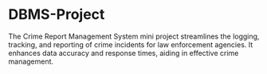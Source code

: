 # DBMS-Project
The Crime Report Management System mini project streamlines the logging, tracking, and reporting of  crime incidents for law enforcement agencies. It enhances data accuracy and response times, aiding in  effective crime management.
